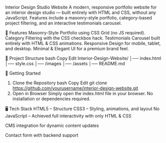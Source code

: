 Interior Design Studio Website
A modern, responsive portfolio website for an interior design studio — built entirely with HTML and CSS, without any JavaScript. Features include a masonry-style portfolio, category-based project filtering, and an interactive testimonials carousel.

📌 Features
Masonry-Style Portfolio using CSS Grid (no JS required).
Category Filtering with the CSS checkbox hack.
Testimonials Carousel built entirely with HTML & CSS animations.
Responsive Design for mobile, tablet, and desktop.
Minimal & Elegant UI for a premium brand feel.

📂 Project Structure
bash
Copy
Edit
Interior-Design-Website/
│── index.html
│── style.css
│── /images
│── /assets
│── README.md

🚀 Getting Started
1. Clone the Repository
bash
Copy
Edit
git clone https://github.com/yourusername/interior-design-website.git
2. Open in Browser
Simply open the index.html file in your browser.
No installation or dependencies required.

🖥️ Tech Stack
HTML5 – Structure
CSS3 – Styling, animations, and layout
No JavaScript – Achieved full interactivity with only HTML & CSS


CMS integration for dynamic content updates

Contact form with backend support
